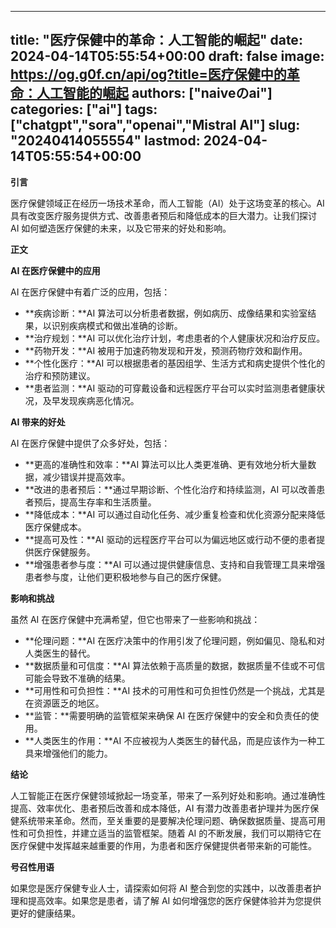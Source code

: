 
---
title: "医疗保健中的革命：人工智能的崛起"
date: 2024-04-14T05:55:54+00:00
draft: false
image: https://og.g0f.cn/api/og?title=医疗保健中的革命：人工智能的崛起
authors: ["naiveのai"]
categories: ["ai"]
tags: ["chatgpt","sora","openai","Mistral AI"]
slug: "20240414055554"
lastmod: 2024-04-14T05:55:54+00:00
---
**引言**

医疗保健领域正在经历一场技术革命，而人工智能（AI）处于这场变革的核心。AI 具有改变医疗服务提供方式、改善患者预后和降低成本的巨大潜力。让我们探讨 AI 如何塑造医疗保健的未来，以及它带来的好处和影响。

**正文**

**AI 在医疗保健中的应用**

AI 在医疗保健中有着广泛的应用，包括：

* **疾病诊断：**AI 算法可以分析患者数据，例如病历、成像结果和实验室结果，以识别疾病模式和做出准确的诊断。
* **治疗规划：**AI 可以优化治疗计划，考虑患者的个人健康状况和治疗反应。
* **药物开发：**AI 被用于加速药物发现和开发，预测药物疗效和副作用。
* **个性化医疗：**AI 可以根据患者的基因组学、生活方式和病史提供个性化的治疗和预防建议。
* **患者监测：**AI 驱动的可穿戴设备和远程医疗平台可以实时监测患者健康状况，及早发现疾病恶化情况。

**AI 带来的好处**

AI 在医疗保健中提供了众多好处，包括：

* **更高的准确性和效率：**AI 算法可以比人类更准确、更有效地分析大量数据，减少错误并提高效率。
* **改进的患者预后：**通过早期诊断、个性化治疗和持续监测，AI 可以改善患者预后，提高生存率和生活质量。
* **降低成本：**AI 可以通过自动化任务、减少重复检查和优化资源分配来降低医疗保健成本。
* **提高可及性：**AI 驱动的远程医疗平台可以为偏远地区或行动不便的患者提供医疗保健服务。
* **增强患者参与度：**AI 可以通过提供健康信息、支持和自我管理工具来增强患者参与度，让他们更积极地参与自己的医疗保健。

**影响和挑战**

虽然 AI 在医疗保健中充满希望，但它也带来了一些影响和挑战：

* **伦理问题：**AI 在医疗决策中的作用引发了伦理问题，例如偏见、隐私和对人类医生的替代。
* **数据质量和可信度：**AI 算法依赖于高质量的数据，数据质量不佳或不可信可能会导致不准确的结果。
* **可用性和可负担性：**AI 技术的可用性和可负担性仍然是一个挑战，尤其是在资源匮乏的地区。
* **监管：**需要明确的监管框架来确保 AI 在医疗保健中的安全和负责任的使用。
* **人类医生的作用：**AI 不应被视为人类医生的替代品，而是应该作为一种工具来增强他们的能力。

**结论**

人工智能正在医疗保健领域掀起一场变革，带来了一系列好处和影响。通过准确性提高、效率优化、患者预后改善和成本降低，AI 有潜力改善患者护理并为医疗保健系统带来革命。然而，至关重要的是要解决伦理问题、确保数据质量、提高可用性和可负担性，并建立适当的监管框架。随着 AI 的不断发展，我们可以期待它在医疗保健中发挥越来越重要的作用，为患者和医疗保健提供者带来新的可能性。

**号召性用语**

如果您是医疗保健专业人士，请探索如何将 AI 整合到您的实践中，以改善患者护理和提高效率。如果您是患者，请了解 AI 如何增强您的医疗保健体验并为您提供更好的健康结果。
